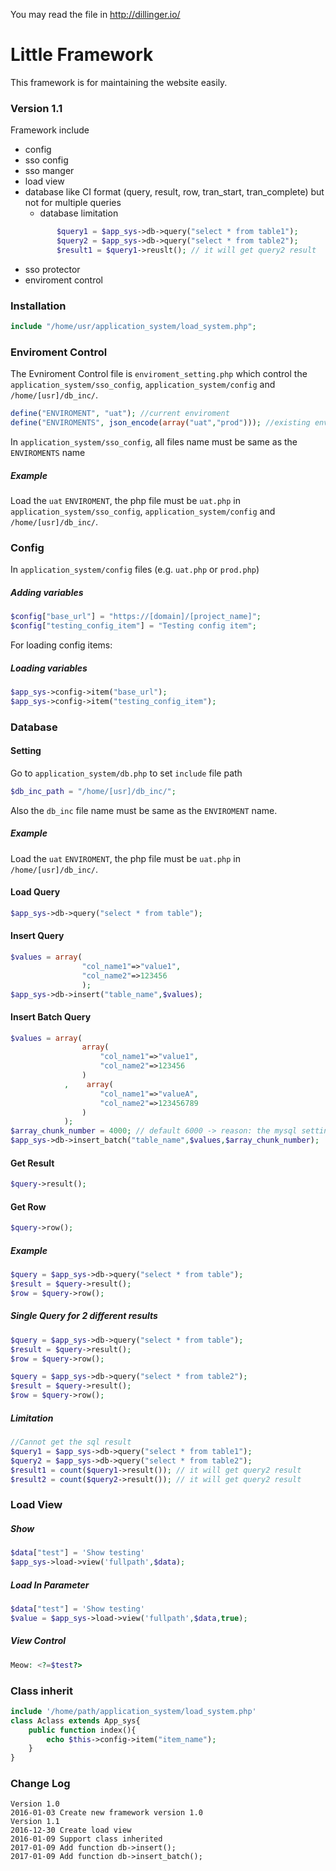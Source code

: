 You may read the file in http://dillinger.io/
# Little Framework 

This framework is for maintaining the website easily.

### Version 1.1

Framework include
  - config
  - sso config
  - sso manger
  - load view
  - database like CI format (query, result, row, tran_start, tran_complete) but not for multiple queries
      - database limitation
    ```php
           $query1 = $app_sys->db->query("select * from table1");
           $query2 = $app_sys->db->query("select * from table2");
           $result1 = $query1->reuslt(); // it will get query2 result
    ```
  - sso protector
  - enviroment control

### Installation
 ```php
 include "/home/usr/application_system/load_system.php";
 ```
### Enviroment Control
The Evniroment Control file is  `enviroment_setting.php` which control the `application_system/sso_config`, `application_system/config`  and `/home/[usr]/db_inc/`.
```php
define("ENVIROMENT", "uat"); //current enviroment
define("ENVIROMENTS", json_encode(array("uat","prod"))); //existing enviroments
```
In `application_system/sso_config`, all files name must be same as the `ENVIROMENTS` name

##### Example

Load the `uat` `ENVIROMENT`, the php file must be  `uat.php` in `application_system/sso_config`, `application_system/config` and `/home/[usr]/db_inc/`.

### Config
In `application_system/config` files (e.g. `uat.php` or `prod.php`)
##### Adding variables
```php
$config["base_url"] = "https://[domain]/[project_name]";
$config["testing_config_item"] = "Testing config item";
```
For loading config items:
##### Loading variables
```php
$app_sys->config->item("base_url");
$app_sys->config->item("testing_config_item");
```

### Database
#### Setting
Go to `application_system/db.php` to set `include` file path
```php
$db_inc_path = "/home/[usr]/db_inc/";
```
Also the `db_inc` file name must be same as the `ENVIROMENT` name.
##### Example

Load the `uat` `ENVIROMENT`, the php file must be  `uat.php` in `/home/[usr]/db_inc/`.

#### Load Query
```php
$app_sys->db->query("select * from table");
```
#### Insert Query
```php
$values = array(
                "col_name1"=>"value1",
                "col_name2"=>123456
                );
$app_sys->db->insert("table_name",$values);
```
#### Insert Batch Query
```php
$values = array(
                array(
                    "col_name1"=>"value1",
                    "col_name2"=>123456
                )
            ,    array(
                    "col_name1"=>"valueA",
                    "col_name2"=>123456789
                )
            );
$array_chunk_number = 4000; // default 6000 -> reason: the mysql setting of inserting is different
$app_sys->db->insert_batch("table_name",$values,$array_chunk_number);
```
#### Get Result
```php
$query->result();
```
#### Get Row
```php
$query->row();
```
##### Example
```php
$query = $app_sys->db->query("select * from table");
$result = $query->result();
$row = $query->row();
```

##### Single Query for 2 different results
```php
$query = $app_sys->db->query("select * from table");
$result = $query->result();
$row = $query->row();

$query = $app_sys->db->query("select * from table2");
$result = $query->result();
$row = $query->row();
```

##### Limitation
```php
//Cannot get the sql result
$query1 = $app_sys->db->query("select * from table1");
$query2 = $app_sys->db->query("select * from table2");
$result1 = count($query1->result()); // it will get query2 result
$result2 = count($query2->result()); // it will get query2 result

```
### Load View
##### Show
```php
$data["test"] = 'Show testing'
$app_sys->load->view('fullpath',$data);
```
##### Load In Parameter
```php
$data["test"] = 'Show testing'
$value = $app_sys->load->view('fullpath',$data,true);
```
##### View Control
```php
Meow: <?=$test?>
```
### Class inherit
```php
include '/home/path/application_system/load_system.php'
class Aclass extends App_sys{
    public function index(){
        echo $this->config->item("item_name");
    }
}
```
### Change Log
```
Version 1.0
2016-01-03 Create new framework version 1.0 
Version 1.1
2016-12-30 Create load view
2016-01-09 Support class inherited
2017-01-09 Add function db->insert();
2017-01-09 Add function db->insert_batch();
```
